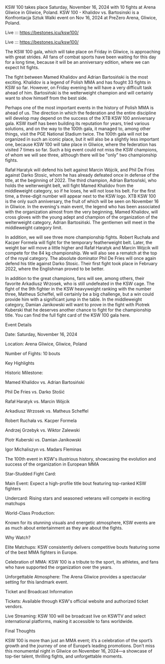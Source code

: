 KSW 100 takes place Saturday, November 16, 2024 with 10 fights at Arena Gliwice in Gliwice, Poland. KSW 100 - Khalidov vs. Bartosinski is a Konfrontacja Sztuk Walki event on Nov 16, 2024 at PreZero Arena, Gliwice, Poland.

Live ::: https://bestones.icu/ksw100/

Live ::: https://bestones.icu/ksw100/

The KSW 100 gala, which will take place on Friday in Gliwice, is approaching with great strides. All fans of combat sports have been waiting for this day for a long time, because it will be an anniversary edition, where we can expect hit fights.

The fight between Mamed Khalidov and Adrian Bartosiński is the most exciting. Khalidov is a legend of Polish MMA and has fought 33 fights in KSW so far. However, on Friday evening he will have a very difficult task ahead of him. Bartosiński is the welterweight champion and will certainly want to show himself from the best side.

Perhaps one of the most important events in the history of Polish MMA is ahead of us. The direction in which the federation and the entire discipline will develop may depend on the success of the XTB KSW 100 anniversary gala. KSW itself has been building its reputation for years, tried various solutions, and on the way to the 100th gala, it managed to, among other things, visit the PGE National Stadium twice. The 100th gala will not be organized in such an iconic place, but it will also be a slightly less important one, because KSW 100 will take place in Gliwice, where the federation has visited 7 times so far. Such a big event could not miss the KSW champions, of whom we will see three, although there will be "only" two championship fights.

Rafał Haratyk will defend his belt against Marcin Wójcik, and Phil De Fries against Darko Stosic, whom he has already defeated once in defense of the title, at the beginning of 2022. The third champion, Adrian Bartosński, who holds the welterweight belt, will fight Mamed Khalidov from the middleweight category, so if he loses, he will not lose his belt. For the first time, a three-digit number will appear next to the KSW logo. XTB KSW 100 is the only such anniversary, the fruit of which will be seen on November 16 in Gliwice. In the evening's main event, the legend who has been associated with the organization almost from the very beginning, Mamed Khalidov, will cross gloves with the young adept and champion of the organization of the welterweight category, Adrian Bartosiński. The gentlemen will meet in the middleweight category limit.

In addition, we will see three more championship fights. Robert Ruchała and Kacper Formela will fight for the temporary featherweight belt. Later, the weight bar will move a little higher and Rafał Haratyk and Marcin Wójcik will compete for the 84 kg championship. We will also see a rematch at the top of the royal category. The absolute dominator Phil De Fries will once again defend his title against Darko Stosic. Their first fight took place in February 2022, where the Englishman proved to be better.

In addition to the great champions, fans will see, among others, their favorite Arkadiusz Wrzosek, who is still undefeated in the KSW cage. The fight of the 9th fighter in the KSW heavyweight ranking with the number three, Matheus Scheffel, will certainly be a big challenge, but a win could provide him with a significant jump in the table. In the middleweight category, Damian Janikowski will want to prove in the fight with Piotrek Kuberski that he deserves another chance to fight for the championship title. You can find the full fight card of the KSW 100 gala here.

Event Details

Date: Saturday, November 16, 2024

Location: Arena Gliwice, Gliwice, Poland

Number of Fights: 10 bouts

Key Highlights

Historic Milestone:

Mamed Khalidov vs. Adrian Bartosiński

Phil De Fries vs. Darko Stošić

Rafał Haratyk vs. Marcin Wójcik

Arkadiusz Wrzosek vs. Matheus Scheffel

Robert Ruchała vs. Kacper Formela

Andrzej Grzebyk vs. Wiktor Zalewski

Piotr Kuberski vs. Damian Janikowski

Igor Michaliszyn vs. Madars Fleminas

The 100th event in KSW's illustrious history, showcasing the evolution and success of the organization in European MMA

Star-Studded Fight Card:

Main Event: Expect a high-profile title bout featuring top-ranked KSW fighters

Undercard: Rising stars and seasoned veterans will compete in exciting matchups

World-Class Production:

Known for its stunning visuals and energetic atmosphere, KSW events are as much about entertainment as they are about the fights.

Why Watch?

Elite Matchups: KSW consistently delivers competitive bouts featuring some of the best MMA fighters in Europe.

Celebration of MMA: KSW 100 is a tribute to the sport, its athletes, and fans who have supported the organization over the years.

Unforgettable Atmosphere: The Arena Gliwice provides a spectacular setting for this landmark event.

Ticket and Broadcast Information

Tickets: Available through KSW's official website and authorized ticket vendors.

Live Streaming: KSW 100 will be broadcast live on KSWTV and select international platforms, making it accessible to fans worldwide.

Final Thoughts

KSW 100 is more than just an MMA event; it’s a celebration of the sport’s growth and the journey of one of Europe’s leading promotions. Don’t miss this monumental night in Gliwice on November 16, 2024—a showcase of top-tier talent, thrilling fights, and unforgettable moments.
